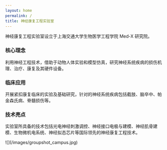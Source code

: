 ```yaml
---
layout: home
permalink: /
title: 神经康复工程实验室
---
```


神经康复工程实验室设立于上海交通大学生物医学工程学院 Med-X 研究院。

<div class="row">
  <div class="col-md-4 animate-box">
    <div class="services">
      <div class="desc">
        <h3 style="text-align: left">核心理念</h3>
        <p>利用神经工程技术，借助于动物人体实验和模型仿真，研究神经系统疾病的损伤机理、治疗、康复及其硬件设备。</p>
      </div>
    </div>
  </div>
  <div class="col-md-4 animate-box">
    <div class="services">
      <div class="desc">
        <h3 style="text-align: left">临床应用</h3>
        <p>开展紧扣康复临床的实验及基础研究，针对的神经系统疾病包括截肢、脑卒中、帕金森氏病、脊髓损伤等。</p>
      </div>
    </div>
  </div>

  <div class="col-md-4 animate-box">
    <div class="services">
      <div class="desc">
        <h3 style="text-align: left">技术亮点</h3>
        <p>实验室所具备的技术包括光电神经刺激调控、神经接口电极与建模、神经肌骨建模、生物微机电系统、神经拟态芯片等国际领先的神经康复工程技术。</p>
      </div>
    </div>
  </div>

</div>
![](/images/groupshot_campus.jpg)
